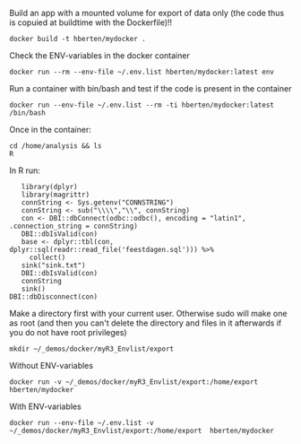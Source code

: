 Build an app with a mounted volume for export of data only (the code thus is copuied at buildtime with the Dockerfile)!!
```
docker build -t hberten/mydocker .
```

Check the ENV-variables in the docker container
```
docker run --rm --env-file ~/.env.list hberten/mydocker:latest env
```

Run a container with bin/bash and test if the code is present in the container
```
docker run --env-file ~/.env.list --rm -ti hberten/mydocker:latest /bin/bash
```

Once in the container:
```
cd /home/analysis && ls
R
```

In R run:
```
   library(dplyr)
   library(magrittr)
   connString <- Sys.getenv("CONNSTRING")
   connString <- sub("\\\\","\\", connString)
   con <- DBI::dbConnect(odbc::odbc(), encoding = "latin1", .connection_string = connString) 
   DBI::dbIsValid(con)
   base <- dplyr::tbl(con, dplyr::sql(readr::read_file('feestdagen.sql'))) %>% 
     collect() 
   sink("sink.txt")
   DBI::dbIsValid(con)
   connString    
   sink()
DBI::dbDisconnect(con)
```

Make a directory first with your current user. Otherwise sudo will make one as root (and then you can't delete the directory and files in it afterwards if you do not have root privileges)
```
mkdir ~/_demos/docker/myR3_Envlist/export
```

Without ENV-variables
```
docker run -v ~/_demos/docker/myR3_Envlist/export:/home/export  hberten/mydocker
```
With ENV-variables
```
docker run --env-file ~/.env.list -v ~/_demos/docker/myR3_Envlist/export:/home/export  hberten/mydocker
```

